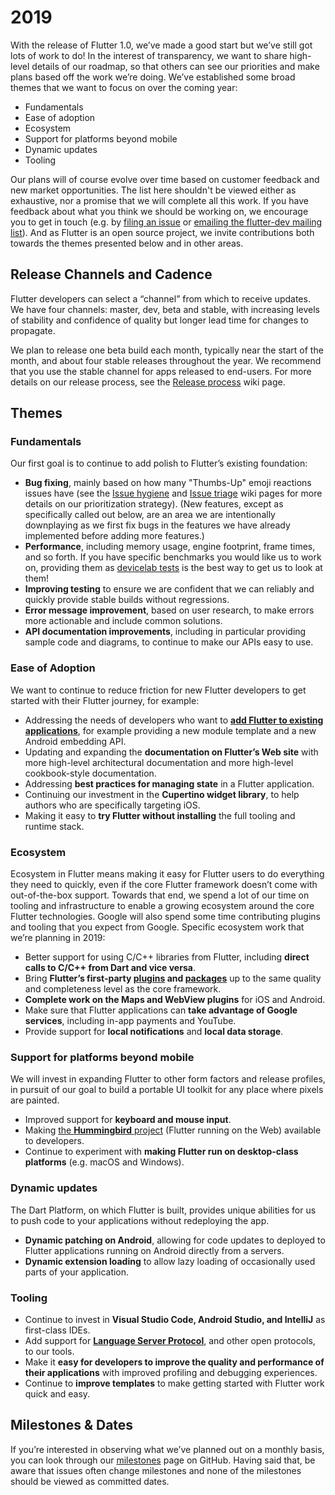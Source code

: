 # 2019
With the release of Flutter 1.0, we’ve made a good start but we’ve still got lots of work to do! In the interest of transparency, we want to share high-level details of our roadmap, so that others can see our priorities and make plans based off the work we’re doing.
We’ve established some broad themes that we want to focus on over the coming year:
- Fundamentals
- Ease of adoption
- Ecosystem
- Support for platforms beyond mobile
- Dynamic updates
- Tooling

Our plans will of course evolve over time based on customer feedback and new market opportunities. The list here shouldn't be viewed either as exhaustive, nor a promise that we will complete all this work. If you have feedback about what you think we should be working on, we encourage you to get in touch (e.g. by [filing an issue](https://github.com/flutter/flutter/issues/new/choose) or [emailing the flutter-dev mailing list](https://groups.google.com/forum/#!forum/flutter-dev)). And as Flutter is an open source project, we invite contributions both towards the themes presented below and in other areas.
## Release Channels and Cadence
Flutter developers can select a “channel” from which to receive updates. We have four channels: master, dev, beta and stable, with increasing levels of stability and confidence of quality but longer lead time for changes to propagate. 

We plan to release one beta build each month, typically near the start of the month, and about four stable releases throughout the year. We recommend that you use the stable channel for apps released to end-users. For more details on our release process, see the [Release process](https://github.com/flutter/flutter/wiki/Release-process) wiki page.
## Themes
### Fundamentals
Our first goal is to continue to add polish to Flutter’s existing foundation:
- **Bug fixing**, mainly based on how many "Thumbs-Up" emoji reactions issues have (see the [Issue hygiene](https://github.com/flutter/flutter/wiki/Issue-hygiene) and [Issue triage](https://github.com/flutter/flutter/wiki/Triage) wiki pages for more details on our prioritization strategy). (New features, except as specifically called out below, are an area we are intentionally downplaying as we first fix bugs in the features we have already implemented before adding more features.)
- **Performance**, including memory usage, engine footprint, frame times, and so forth. If you have specific benchmarks you would like us to work on, providing them as [devicelab tests](https://github.com/flutter/flutter/tree/master/dev/devicelab) is the best way to get us to look at them!
- **Improving testing** to ensure we are confident that we can reliably and quickly provide stable builds without regressions.
- **Error message improvement**, based on user research, to make errors more actionable and include common solutions.
- **API documentation improvements**, including in particular providing sample code and diagrams, to continue to make our APIs easy to use.
### Ease of Adoption
We want to continue to reduce friction for new Flutter developers to get started with their Flutter journey, for example:
- Addressing the needs of developers who want to **[add Flutter to existing applications](https://github.com/flutter/flutter/wiki/Add-Flutter-to-existing-apps)**, for example providing a new module template and a new Android embedding API.
- Updating and expanding the **documentation on Flutter’s Web site** with more high-level architectural documentation and more high-level cookbook-style documentation.
- Addressing **best practices for managing state** in a Flutter application.
- Continuing our investment in the **Cupertino widget library**, to help authors who are specifically targeting iOS.
- Making it easy to **try Flutter without installing** the full tooling and runtime stack.
### Ecosystem
Ecosystem in Flutter means making it easy for Flutter users to do everything they need to quickly, even if the core Flutter framework doesn’t come with out-of-the-box support. Towards that end, we spend a lot of our time on tooling and infrastructure to enable a growing ecosystem around the core Flutter technologies. Google will also spend some time contributing plugins and tooling that you expect from Google.
Specific ecosystem work that we’re planning in 2019:
- Better support for using C/C++ libraries from Flutter, including **direct calls to C/C++ from Dart and vice versa**.
- Bring **Flutter’s first-party [plugins](https://github.com/flutter/plugins/tree/master/packages) and [packages](https://github.com/flutter/packages/tree/master/packages)** up to the same quality and completeness level as the core framework.
- **Complete work on the Maps and WebView plugins** for iOS and Android.
- Make sure that Flutter applications can **take advantage of Google services**, including in-app payments and YouTube.
- Provide support for  **local notifications** and **local data storage**.
### Support for platforms beyond mobile
We will invest in expanding Flutter to other form factors and release profiles, in pursuit of our goal to build a portable UI toolkit for any place where pixels are painted. 
- Improved support for **keyboard and mouse input**.
- Making [the **Hummingbird** project](https://medium.com/flutter-io/hummingbird-building-flutter-for-the-web-e687c2a023a8) (Flutter running on the Web) available to developers.
- Continue to experiment with **making Flutter run on desktop-class platforms** (e.g. macOS and Windows).
### Dynamic updates
The Dart Platform, on which Flutter is built, provides unique abilities for us to push code to your applications without redeploying the app.
- **Dynamic patching on Android**, allowing for code updates to deployed to Flutter applications running on Android directly from a servers.
- **Dynamic extension loading** to allow lazy loading of occasionally used parts of your application.
### Tooling
- Continue to invest in **Visual Studio Code, Android Studio, and IntelliJ** as first-class IDEs.
- Add support for **[Language Server Protocol](https://langserver.org/)**, and other open protocols, to our tools.
- Make it **easy for developers to improve the quality and performance of their applications** with improved profiling and debugging experiences.
- Continue to **improve templates** to make getting started with Flutter work quick and easy.
## Milestones & Dates
If you’re interested in observing what we’ve planned out on a monthly basis, you can look through our [milestones](https://github.com/flutter/flutter/milestones?direction=asc&sort=due_date&state=open) page on GitHub. Having said that, be aware that issues often change milestones and none of the milestones should be viewed as committed dates.

